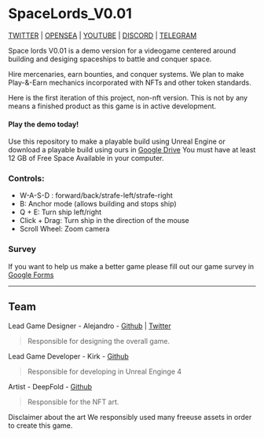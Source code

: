 # SpaceLords_V0.01


[TWITTER](https://twitter.com/spacelordsnft) | [OPENSEA](https://opensea.io/collection/spacelords) | [YOUTUBE](https://www.youtube.com/channel/UCQgr0ET8u0LUhMAyPOS9zwg) | [DISCORD](https://discord.com/invite/GcPbStHePD) | [TELEGRAM](https://t.me/yieldmasters)



Space lords V0.01 is a demo version for a videogame centered around building and desiging spaceships to battle and conquer space.

Hire mercenaries, earn bounties, and conquer systems. We plan to make Play-&-Earn mechanics incorporated with NFTs and other token standards.


Here is the first iteration of this project, non-nft version. This is not by any means a finished product as this game is in active development.

#### Play the demo today!
Use this repository to make a playable build using Unreal Engine or download a playable build using ours in [Google Drive](https://drive.google.com/file/d/1mUFik2XCTtHCKINNtFrZLW9zTQ3LI71F/view?usp=sharing) You must have at least 12 GB of Free Space Available in your computer.

### Controls:
* W-A-S-D : forward/back/strafe-left/strafe-right
* B: Anchor mode (allows building and stops ship)
* Q + E: Turn ship left/right
* Click + Drag: Turn ship in the direction of the mouse
* Scroll Wheel: Zoom camera

### Survey
If you want to help us make a better game please fill out our game survey in [Google Forms](https://docs.google.com/forms/d/e/1FAIpQLSce4wNbkYUj1dHVf26_cdl-LjrEXQ0Jh6ZHE7D5DhnC_sKFFQ/viewform?usp=sf_link)
___________________________________________________

## Team

Lead Game Designer - Alejandro - [Github](https://github.com/iamcapote) | [Twitter](https://twitter.com/iamcapote) 
> Responsible for designing the overall game.


Lead Game Developer - Kirk - [Github](https://github.com/kirklogan1)
> Responsible for developing in Unreal Enginge 4


Artist - DeepFold - [Github](https://github.com/Deep-Fold)
> Responsible for the NFT art.

Disclaimer about the art
We responsibly used many freeuse assets in order to create this game.

